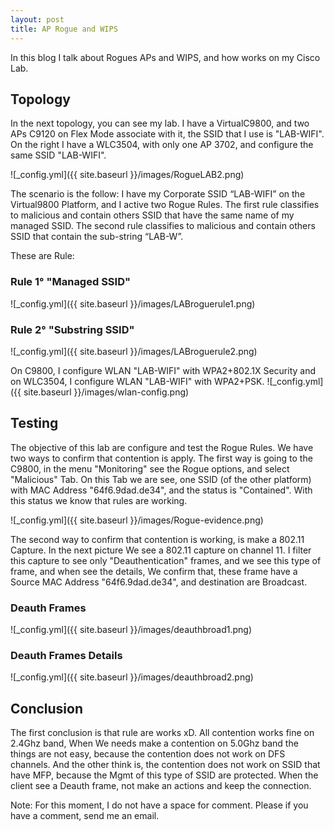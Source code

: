 ```yaml
---
layout: post
title: AP Rogue and WIPS
---
```


In this blog I talk about Rogues APs and WIPS, and how works on my Cisco Lab.

## Topology

In the next topology, you can see my lab. I have a VirtualC9800, and two APs C9120 on Flex Mode associate with it, the SSID that I use is "LAB-WIFI". On the right I have a WLC3504, with only one AP 3702, and configure the same SSID "LAB-WIFI".

![_config.yml]({{ site.baseurl }}/images/RogueLAB2.png)

The scenario is the follow:
I have my Corporate SSID “LAB-WIFI” on the Virtual9800 Platform, and I active two Rogue Rules. The first rule classifies to malicious and contain others SSID that have the same name of my managed SSID. The second rule classifies to malicious and contain others SSID that contain the sub-string “LAB-W”.

These are Rule:

### Rule 1° "Managed SSID"
![_config.yml]({{ site.baseurl }}/images/LABroguerule1.png)

### Rule 2° "Substring SSID"
![_config.yml]({{ site.baseurl }}/images/LABroguerule2.png)


On C9800, I configure WLAN "LAB-WIFI"  with WPA2+802.1X Security and on WLC3504, I configure WLAN "LAB-WIFI" with WPA2+PSK.
![_config.yml]({{ site.baseurl }}/images/wlan-config.png)

## Testing
The objective of this lab are configure and test the Rogue Rules. We have two ways to confirm that contention is apply.
The first way is going to the C9800, in the menu "Monitoring" see the Rogue options, and select "Malicious" Tab. On this Tab we are see, one SSID (of the other platform) with MAC Address "64f6.9dad.de34", and the status is "Contained". With this status we know that rules are working.

![_config.yml]({{ site.baseurl }}/images/Rogue-evidence.png)


The second way to confirm that contention is working, is make a 802.11 Capture. In the next picture We see a 802.11 capture on channel 11. I filter this capture to see only "Deauthentication" frames, and we see this type of frame, and when see the details, We confirm that, these frame have a Source MAC Address "64f6.9dad.de34", and destination are Broadcast.

### Deauth Frames
![_config.yml]({{ site.baseurl }}/images/deauthbroad1.png)

### Deauth Frames Details
![_config.yml]({{ site.baseurl }}/images/deauthbroad2.png)


## Conclusion
The first conclusion is that rule are works xD. All contention works fine on 2.4Ghz band, When We needs make a contention on 5.0Ghz band the things are not easy, because the contention does not work on DFS channels. And the other think is, the contention does not work on SSID that have MFP, because the Mgmt of this type of SSID are protected. When the client see a Deauth frame, not make an actions and keep the connection.

Note: For this moment, I do not have a space for comment. Please if you have a comment, send me an email.


